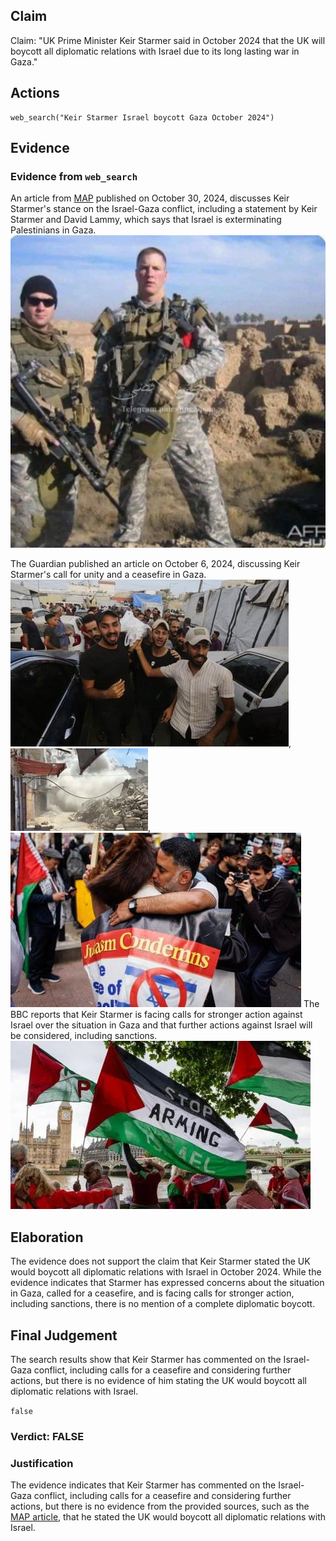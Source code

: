 ## Claim
Claim: "UK Prime Minister Keir Starmer said in October 2024 that the UK will boycott all diplomatic relations with Israel due to its long lasting war in Gaza."

## Actions
```
web_search("Keir Starmer Israel boycott Gaza October 2024")
```

## Evidence
### Evidence from `web_search`
An article from [MAP](https://www.map.org.uk/news/archive/post/1655-keir-starmer-you-canat-say-you-donat-know-that-israel-is-exterminating-palestinians-in-gaza) published on October 30, 2024, discusses Keir Starmer's stance on the Israel-Gaza conflict, including a statement by Keir Starmer and David Lammy, which says that Israel is exterminating Palestinians in Gaza. ![image 1](media/0.jpg)

The Guardian published an article on October 6, 2024, discussing Keir Starmer's call for unity and a ceasefire in Gaza. ![image 1011](media/2025-07-20_10-08-1753006106-695473.jpg), ![image 1012](media/2025-07-20_10-08-1753006107-233228.jpg), ![image 1010](media/2025-07-20_10-08-1753006104-876764.jpg) The BBC reports that Keir Starmer is facing calls for stronger action against Israel over the situation in Gaza and that further actions against Israel will be considered, including sanctions. ![image 1023](media/2025-07-20_10-08-1753006112-822136.jpg)


## Elaboration
The evidence does not support the claim that Keir Starmer stated the UK would boycott all diplomatic relations with Israel in October 2024. While the evidence indicates that Starmer has expressed concerns about the situation in Gaza, called for a ceasefire, and is facing calls for stronger action, including sanctions, there is no mention of a complete diplomatic boycott.


## Final Judgement
The search results show that Keir Starmer has commented on the Israel-Gaza conflict, including calls for a ceasefire and considering further actions, but there is no evidence of him stating the UK would boycott all diplomatic relations with Israel.

`false`


### Verdict: FALSE

### Justification
The evidence indicates that Keir Starmer has commented on the Israel-Gaza conflict, including calls for a ceasefire and considering further actions, but there is no evidence from the provided sources, such as the [MAP article](https://www.map.org.uk/news/archive/post/1655-keir-starmer-you-canat-say-you-donat-know-that-israel-is-exterminating-palestinians-in-gaza), that he stated the UK would boycott all diplomatic relations with Israel.
